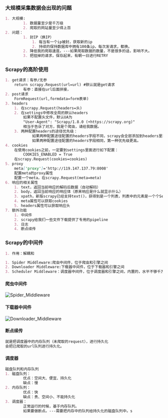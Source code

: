 ### 大规模采集数据会出现的问题

~~~markdown
1. 大规模:
		1. 数据量至少是千万级
		2. 爬取的网站量至少得上百
2. 问题：
		1. 封IP（换IP）
			1. 每当有一个ip被封，获取新的ip
			2. 持续的保持数据库中拥有100条ip，每次发请求，都换。
		2. 降低我的爬取速度。---如果爬取数据的数量，不是很多的话，影响不大。
		3. 把挂掉的请求，保存起来，有朝一日进行RETRY
~~~

### Scrapy的高阶使用

~~~markdown
1. get请求：有参/无参
	return scrapy.Request(url=url) #默认就是get请求
		有参：直接在url后面拼接，
2. post请求
	FormRequest(url,formdata=form表单)
3. headers
	1. 在scrapy.Request(headers=头)
	2. 在settings中修改全局的默认headers
		如果不配置头文件，默认UA为
		"User-Agent": "Scrapy/1.8.0 (+https://scrapy.org)"
		相当于告诉了对方，我是个爬虫，请给我数据。
	3. 两种配置headers的途径优先级：
			如果两种配置途径配置的headers字段不同，scrapy会全部添加到headers里面。
			如果两种配置途径配置的headers字段相同，第一种优先级更高。
4. cookies
	在使用cookies之前，一定要到settings里面进行如下配置：
		COOKIES_ENABLED = True
	在scrapy.Request(cookies=cookies)
5. proxy
	meta['proxy']='http://119.147.137.79:8008'
	配置meta的proxy属性
	配置一个meta，在scrapy.Request(meta=meta)
6. 响应的相关属性
	1. text，返回当前响应的解码后数据（自动解码）
	2. body，返回当前响应的响应体（原来响应是什么就显示什么）
	3. xpath，新版scrapy已经支持text()，获得到是一个列表，列表中的元素是一个个Selector对象，而获得Selector对象中的data值需要调用extract()方法
	4. meta属性可以获取cookies
	5. headers属性可以获取响应头
7. 额外功能
	1. 中间件
	2. scrapy给我们一些文件下载提供了专用的pipeline
	3. 日志
	4. 断点续传
~~~

### Scrapy的中间件

~~~markdown
1. 作用：解耦和
~~~

~~~markdown
1. Spider Middleware:爬虫中间件，位于爬虫和引擎之间
2. Downloader Middleware:下载器中间件，位于下载器和引擎之间
3. Scheduler Middleware：调度器中间件，位于调度器和引擎之间，内置的，水平不够千万别碰。
~~~

#### 爬虫中间件

![Spider_Middleware](E:\Python186共享文件夹\第三阶段\笔记\pic\Spider_Middleware.png)

#### 下载器中间件

![Downloader_Middleware](E:\Python186共享文件夹\第三阶段\笔记\pic\Downloader_Middleware.png)



#### 断点续传

~~~markdown
就是把调度器中的内存队列（未爬取的request），进行持久化
会把已爬取的url队列进行持久化。
~~~

#### 调度器

~~~markdown
磁盘队列和内存队列
1. 磁盘队列：
		优点：空间大、便宜、持久化
		缺点：慢
2. 内存队列：
		优点：快
		缺点：贵、空间小、不能持久化
3. 调度器：
		正常运行的时候，基于内存队列。
		如果要做断点。---需要把内存中的队列给持久化的磁盘队列中。s
~~~

